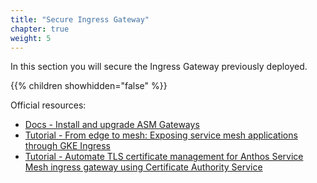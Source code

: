 ```yaml
---
title: "Secure Ingress Gateway"
chapter: true
weight: 5
---
```

In this section you will secure the Ingress Gateway previously deployed.

{{% children showhidden="false" %}}

Official resources:
- [Docs - Install and upgrade ASM Gateways](https://cloud.google.com/service-mesh/docs/gateways)
- [Tutorial - From edge to mesh: Exposing service mesh applications through GKE Ingress](https://cloud.google.com/architecture/exposing-service-mesh-apps-through-gke-ingress)
- [Tutorial - Automate TLS certificate management for Anthos Service Mesh ingress gateway using Certificate Authority Service](https://cloud.google.com/service-mesh/docs/automate-tls)